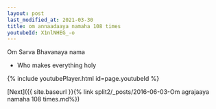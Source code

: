 ```yaml
---
layout: post
last_modified_at: 2021-03-30
title: om annaadaaya namaha 108 times
youtubeId: X1nlNHEG_-o
---
```

 
 
Om Sarva Bhavanaya nama 
 
 -  Who makes everything holy 
 
  
 
  
 
 
 
 
 
 


{% include youtubePlayer.html id=page.youtubeId %}
 
[Next]({{ site.baseurl }}{% link  split2/_posts/2016-06-03-Om agrajaaya namaha 108 times.md%})
 
